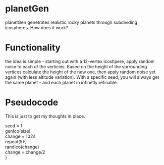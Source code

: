 # planetGen
planetGen genetrates realistic rocky planets through subdividing icospheres. How does it work?
# Functionality
the idea is simple - starting out with a 12-vertex icoshpere, apply random noise to each of the verticies. Based on the height of the surrounding vertices calculate the height of the new one, then apply random noise yet again (with less altitude variation). With a specific seed, you will always get the same planet - and each planet in infinetly refinable. 
# Pseudocode
This is just to get my thoughts in place.

seed = 1 <br>
genIco(size) <br>
change = 1024 <br>
repeat(5){ <br>
randIco(change) <br>
change = change/2 <br>
}
